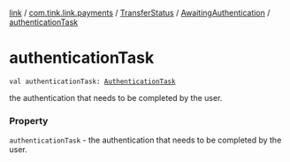 [link](../../../index.md) / [com.tink.link.payments](../../index.md) / [TransferStatus](../index.md) / [AwaitingAuthentication](index.md) / [authenticationTask](./authentication-task.md)

# authenticationTask

`val authenticationTask: `[`AuthenticationTask`](../../../com.tink.link.authentication/-authentication-task/index.md)

the authentication that needs to be completed by the user.

### Property

`authenticationTask` - the authentication that needs to be completed by the user.